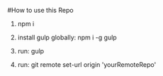 #How to use this Repo

1. npm i

2. install gulp globally: npm i -g gulp

3. run: gulp

4. run: git remote set-url origin 'yourRemoteRepo'